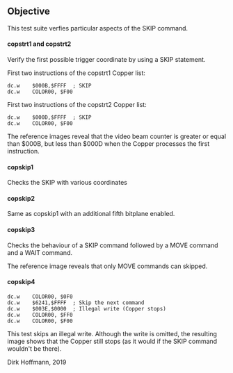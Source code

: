 ## Objective

This test suite verfies particular aspects of the SKIP command.

#### copstrt1 and copstrt2

Verify the first possible trigger coordinate by using a SKIP statement.

First two instructions of the copstrt1 Copper list: 

	dc.w	$000B,$FFFF  ; SKIP
	dc.w	COLOR00, $F00

First two instructions of the copstrt2 Copper list: 

	dc.w	$000D,$FFFF  ; SKIP
	dc.w	COLOR00, $F00

The reference images reveal that the video beam counter is greater or equal than $000B, but less than $000D when the Copper processes the first instruction. 

#### copskip1

Checks the SKIP with various coordinates

#### copskip2

Same as copskip1 with an additional fifth bitplane enabled.

#### copskip3

Checks the behaviour of a SKIP command followed by a MOVE command and a WAIT command. 

The reference image reveals that only MOVE commands can skipped. 

#### copskip4

    dc.w    COLOR00, $0F0
    dc.w    $6241,$FFFF  ; Skip the next command
    dc.w    $003E,$0000  ; Illegal write (Copper stops)
    dc.w    COLOR00, $FF0
    dc.w    COLOR00, $F00
    
This test skips an illegal write. Although the write is omitted, the resulting image shows that the Copper still stops (as it would if the SKIP command wouldn't be there).


Dirk Hoffmann, 2019
